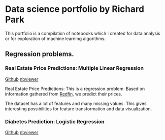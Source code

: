 # Data science portfolio by Richard Park

This portfolio is a compilation of notebooks which I created for data analysis or for exploration of machine learning algorithms. 

## Regression problems.

### Real Estate Price Predictions: Multiple Linear Regression 

[Github](https://github.com/rjparkk/rjparkk.github.io/blob/main/Notebook/Real_Estate_Price_Prediction.ipynb) [nbviewer](https://nbviewer.jupyter.org/github/rjparkk/rjparkk.github.io/blob/main/Notebook/Real_Estate_Price_Prediction.ipynb)

Real Estate Price Predictions: This is a regression problem: Based on information gathered from [Redfin](https://www.redfin.com/city/6283/NJ/Fort-Lee), we predict their prices.

The dataset has a lot of features and many missing values. This gives interesting possibilities for feature transformation and data visualization. 


### Diabetes Prediction: Logistic Regression

[Github](https://github.com/rjparkk/rjparkk.github.io/blob/main/Notebook/Diabetes_Prediction.ipynb) [nbviewer](https://nbviewer.jupyter.org/github/rjparkk/rjparkk.github.io/blob/main/Notebook/Diabetes_Prediction.ipynb)

